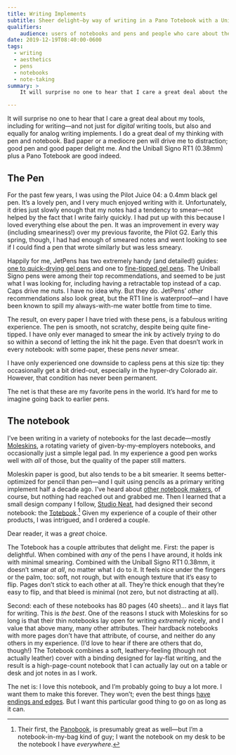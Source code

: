 ```yaml
---
title: Writing Implements
subtitle: Sheer delight—by way of writing in a Pano Totebook with a Uniball Signo RT1 0.38mm.
qualifiers:
    audience: users of notebooks and pens and people who care about the aesthetics of writing.
date: 2019-12-19T08:40:00-0600
tags:
  - writing
  - aesthetics
  - pens
  - notebooks
  - note-taking
summary: >
    It will surprise no one to hear that I care a great deal about the experience—the aesthetics—of my writing tools. The combo of a Pano Totebook and a Uniball Signo RT1 0.38mm pen checks off all the boxes for me.

---
```


It will surprise no one to hear that I care a great deal about my tools, including for writing—and not just for *digital* writing tools, but also and equally for analog writing implements. I do a great deal of my thinking with pen and notebook. Bad paper or a mediocre pen will drive me to distraction; good pen and good paper delight me. And the Uniball Signo RT1 (0.38mm) plus a Pano Totebook are good indeed.

## The Pen

For the past few years, I was using the Pilot Juice 04: a 0.4mm black gel pen. It’s a lovely pen, and I very much enjoyed writing with it. Unfortunately, it dries just slowly enough that my notes had a tendency to smear—not helped by the fact that I write fairly quickly. I had put up with this because I loved everything else about the pen. It was an improvement in every way (including smeariness!) over my previous favorite, the Pilot G2. Early this spring, though, I had had enough of smeared notes and went looking to see if I could find a pen that wrote similarly but was less smeary.

Happily for me, JetPens has two extremely handy (and detailed!) guides: [one to quick-drying gel pens][drying] and one to [fine-tipped gel pens][tip]. The Uniball Signo pens were among their top recommendations, and seemed to be just what I was looking for, including having a retractable top instead of a cap. Caps drive me nuts. I have no idea why. But they do. JetPens’ *other* recommendations also look great, but the RT1 line is waterproof—and I have been known to spill my always-with-me water bottle from time to time.

The result, on every paper I have tried with these pens, is a fabulous writing experience. The pen is smooth, not scratchy, despite being quite fine-tipped. I have only ever managed to smear the ink by actively *trying* to do so within a second of letting the ink hit the page. Even that doesn’t work in every notebook: with some paper, these pens *never* smear.

I have only experienced one downside to capless pens at this size tip: they occasionally get a bit dried-out, especially in the hyper-dry Colorado air. However, that condition has never been permanent.

The net is that these are my favorite pens in the world. It’s hard for me to imagine going back to earlier pens.

[drying]: https://www.jetpens.com/blog/the-best-quick-drying-gel-pens/pt/905
[tip]: https://www.jetpens.com/blog/the-best-fine-tip-gel-pens/pt/876

## The notebook

I’ve been writing in a variety of notebooks for the last decade—mostly [Moleskins][moleskin], a rotating variety of given-by-my-employers notebooks, and occasionally just a simple legal pad. In my experience a good pen works well with *all* of those, but the quality of the paper still matters.

Moleskin paper is good, but also tends to be a bit smearier. It seems better-optimized for pencil than pen—and I quit using pencils as a primary writing implement half a decade ago. I’ve heard about [other notebook makers][fieldnotes], of course, but nothing had reached out and grabbed me. Then I learned that a small design company I follow, [Studio Neat], had designed their second notebook: the [Totebook][totebook].[^second] Given my experience of a couple of their other products, I was intrigued, and I ordered a couple.

Dear reader, it was a *great* choice.

The Totebook has a couple attributes that delight me. First: the paper is delightful. When combined with *any* of the pens I have around, it holds ink with minimal smearing. Combined with the Uniball Signo RT1 0.38mm, it doesn’t smear *at all*, no matter what I do to it. It feels nice under the fingers or the palm, too: soft, not rough, but with enough texture that it’s easy to flip. Pages don’t stick to each other at all. They’re thick enough that they’re easy to flip, and that bleed is minimal (not zero, but not distracting at all).

Second: each of these notebooks has 80 pages (40 sheets)… and it lays flat for writing. This is *the best*. One of the reasons I stuck with Moleskins for so long is that their thin notebooks lay open for writing *extremely* nicely, and I value that above many, many other attributes. Their hardback notebooks with more pages don’t have that attribute, of course, and neither do any others in my experience. (I’d love to hear if there are others that do, though!) The Totebook combines a soft, leathery-feeling (though not actually leather) cover with a binding designed for lay-flat writing, and the result is a high-page-count notebook that I can actually lay out on a table or desk and jot notes in as I work.

The net is: I love this notebook, and I’m probably going to buy a lot more. I want them to make this forever. They won’t; even the best things [have endings and edges][endings-and-edges]. But I want this particular good thing to go on as long as it can.

[moleskin]: https://us.moleskine.com/en/
[fieldnotes]: https://fieldnotesbrand.com
[Studio Neat]: https://www.studioneat.com
[totebook]: https://www.studioneat.com/products/totebook
[endings-and-edges]: https://v5.chriskrycho.com/journal/endings-and-edges/

[^second]: Their first, the [Panobook], is presumably great as well—but I’m a notebook-in-my-bag kind of guy; I want the notebook on my desk to be the notebook I have *everywhere*.

[Panobook]: https://www.studioneat.com/products/panobook